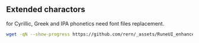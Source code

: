 Extended charactors
---

for Cyrillic, Greek and IPA phonetics need font files replacement.  
```sh
wget -qN --show-progress https://github.com/rern/_assets/RuneUI_enhancement/raw/master/lato.tar.xz; bsdtar -xvf lato.tar.xz -C /srv/http/assets/fonts/lato
```
